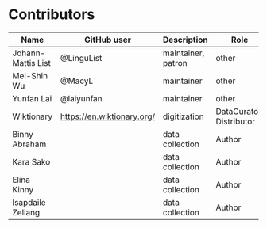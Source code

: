 # Contributors

Name               | GitHub user | Description | Role
---                | ---         | --- | --- 
Johann-Mattis List | @LinguList  | maintainer, patron | other 
Mei-Shin Wu        | @MacyL      | maintainer | other
Yunfan Lai         | @laiyunfan  | maintainer | other
Wiktionary         | https://en.wiktionary.org/ | digitization | DataCurator, Distributor
Binny Abraham | | data collection | Author
Kara Sako | | data collection | Author
Elina Kinny | | data collection | Author
Isapdaile Zeliang | | data collection | Author

